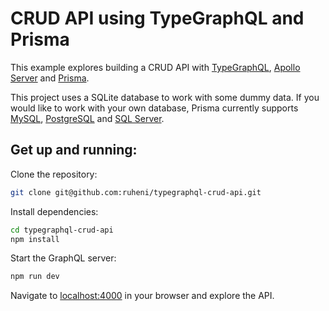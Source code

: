 # CRUD API using TypeGraphQL and Prisma

This example explores building a CRUD API with [TypeGraphQL](https://typegraphql.com/), [Apollo Server](https://apollographql.com/docs) and [Prisma](https://prisma.io).

This project uses a SQLite database to work with some dummy data. If you would like to work with your own database, Prisma currently supports [MySQL](https://www.prisma.io/docs/concepts/database-connectors/mysql), [PostgreSQL](https://www.prisma.io/docs/concepts/database-connectors/postgresql) and [SQL Server](https://www.prisma.io/docs/concepts/database-connectors/microsoft-sql-server).

## Get up and running:

Clone the repository:

```bash
git clone git@github.com:ruheni/typegraphql-crud-api.git
```

Install dependencies:

```bash
cd typegraphql-crud-api
npm install
```

Start the GraphQL server:

```bash
npm run dev
```

Navigate to [localhost:4000](http://localhost:4000) in your browser and explore the API.